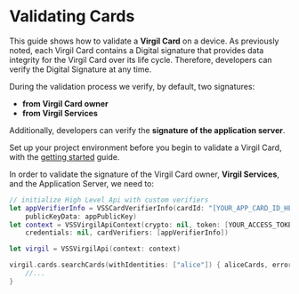 # Validating Cards

This guide shows how to validate a **Virgil Card** on a device. As previously noted, each Virgil Card contains a Digital signature that provides data integrity for the Virgil Card over its life cycle. Therefore, developers can verify the Digital Signature at any time.

During the validation process we verify, by default, two signatures:
- **from Virgil Card owner**
- **from Virgil Services**

Additionally, developers can verify the **signature of the application server**.

Set up your project environment before you begin to validate a Virgil Card, with the [getting started](/docs/swift/guides/configuration/client.md) guide.

In order to validate the signature of the Virgil Card owner, **Virgil Services**, and the Application Server, we need to:

```swift
// initialize High Level Api with custom verifiers
let appVerifierInfo = VSSCardVerifierInfo(cardId: "[YOUR_APP_CARD_ID_HERE]",
	publicKeyData: appPublicKey)
let context = VSSVirgilApiContext(crypto: nil, token: [YOUR_ACCESS_TOKEN_HERE],
	credentials: nil, cardVerifiers: [appVerifierInfo])

let virgil = VSSVirgilApi(context: context)

virgil.cards.searchCards(withIdentities: ["alice"]) { aliceCards, error in
	//...
}
```
